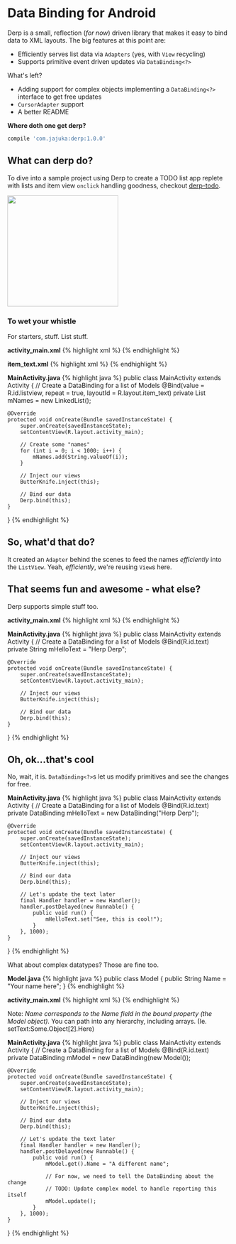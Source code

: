 Data Binding for Android
====
Derp is a small, reflection (*for now*) driven library that makes it easy to bind data to XML layouts. The big features at this point are:
* Efficiently serves list data via `Adapters` (yes, with `View` recycling)
* Supports primitive event driven updates via `DataBinding<?>`

What's left?
* Adding support for complex objects implementing a `DataBinding<?>` interface to get free updates
* `CursorAdapter` support
* A better README

**Where doth one get derp?**
```gradle
compile 'com.jajuka:derp:1.0.0'
```

## What can derp do?
To dive into a sample project using Derp to create a TODO list app replete with lists and item view `onclick` handling goodness, checkout [derp-todo](http://berdon.github.com/derp-todo).

<img src="{{ site.baseurl }}{{ post.url }}/assets/derp-todo-01.png" width=250>

### To wet your whistle
For starters, stuff. List stuff.

**activity_main.xml**
{% highlight xml %}
<ListView xmlns:android="http://schemas.android.com/apk/res/android"
              android:id="@+id/listview"
              android:layout_width="match_parent"
              android:layout_height="match_parent" />
{% endhighlight %}

**item_text.xml**
{% highlight xml %}
<TextView xmlns:android="http://schemas.android.com/apk/res/android"
              android:id="@+id/text"
              android:tag="setText:"
              android:layout_width="match_parent"
              android:layout_height="wrap_content" />
{% endhighlight %}

**MainActivity.java**
{% highlight java %}
public class MainActivity extends Activity {
    // Create a DataBinding for a list of Models
    @Bind(value = R.id.listview, repeat = true, layoutId = R.layout.item_text)
    private List<String> mNames = new LinkedList<String>();

    @Override
    protected void onCreate(Bundle savedInstanceState) {
        super.onCreate(savedInstanceState);
        setContentView(R.layout.activity_main);

        // Create some "names"
        for (int i = 0; i < 1000; i++) {
            mNames.add(String.valueOf(i));
        }

        // Inject our views
        ButterKnife.inject(this);

        // Bind our data
        Derp.bind(this);
    }
}
{% endhighlight %}

## So, what'd that do?
It created an `Adapter` behind the scenes to feed the names *efficiently* into the `ListView`. Yeah, *efficiently*, we're reusing `View`s here.

## That seems fun and awesome - what else?
Derp supports simple stuff too.

**activity_main.xml**
{% highlight xml %}
<LinearLayout xmlns:android="http://schemas.android.com/apk/res/android"
              android:layout_width="match_parent"
              android:layout_height="match_parent"
              android:orientation="vertical" >
    <TextView
        android:id="@+id/text"
        android:tag="setText:"
        android:layout_width="match_parent"
        android:layout_height="wrap_content"/>
</LinearLayout>
{% endhighlight %}

**MainActivity.java**
{% highlight java %}
public class MainActivity extends Activity {
    // Create a DataBinding for a list of Models
    @Bind(R.id.text)
    private String mHelloText = "Herp Derp";

    @Override
    protected void onCreate(Bundle savedInstanceState) {
        super.onCreate(savedInstanceState);
        setContentView(R.layout.activity_main);

        // Inject our views
        ButterKnife.inject(this);

        // Bind our data
        Derp.bind(this);
    }
}
{% endhighlight %}

## Oh, ok...that's cool
No, wait, it is. `DataBinding<?>`s let us modify primitives and see the changes for free.

**MainActivity.java**
{% highlight java %}
public class MainActivity extends Activity {
    // Create a DataBinding for a list of Models
    @Bind(R.id.text)
    private DataBinding<String> mHelloText = new DataBinding<String>("Herp Derp");

    @Override
    protected void onCreate(Bundle savedInstanceState) {
        super.onCreate(savedInstanceState);
        setContentView(R.layout.activity_main);

        // Inject our views
        ButterKnife.inject(this);

        // Bind our data
        Derp.bind(this);

        // Let's update the text later
        final Handler handler = new Handler();
        handler.postDelayed(new Runnable() {
            public void run() {
                mHelloText.set("See, this is cool!");
            }
        }, 1000);
    }
}
{% endhighlight %}

What about complex datatypes?
Those are fine too.

**Model.java**
{% highlight java %}
public class Model {
    public String Name = "Your name here";
}
{% endhighlight %}

**activity_main.xml**
{% highlight xml %}
<LinearLayout xmlns:android="http://schemas.android.com/apk/res/android"
              android:layout_width="match_parent"
              android:layout_height="match_parent"
              android:orientation="vertical" >
    <TextView
        android:id="@+id/text"
        android:tag="setText:Name"
        android:layout_width="match_parent"
        android:layout_height="wrap_content"/>
</LinearLayout>
{% endhighlight %}

Note: *Name corresponds to the Name field in the bound property (the Model object).* You can path into any hierarchy, including arrays. (Ie. setText:Some.Object[2].Here)

**MainActivity.java**
{% highlight java %}
public class MainActivity extends Activity {
    // Create a DataBinding for a list of Models
    @Bind(R.id.text)
    private DataBinding<Model> mModel = new DataBinding<Model>(new Model());

    @Override
    protected void onCreate(Bundle savedInstanceState) {
        super.onCreate(savedInstanceState);
        setContentView(R.layout.activity_main);

        // Inject our views
        ButterKnife.inject(this);

        // Bind our data
        Derp.bind(this);

        // Let's update the text later
        final Handler handler = new Handler();
        handler.postDelayed(new Runnable() {
            public void run() {
                mModel.get().Name = "A different name";

                // For now, we need to tell the DataBinding about the change
                // TODO: Update complex model to handle reporting this itself
                mModel.update();
            }
        }, 1000);
    }
}
{% endhighlight %}